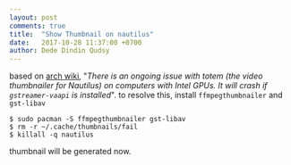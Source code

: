 ```yaml
---
layout: post
comments: true
title:  "Show Thumbnail on nautilus"
date:   2017-10-28 11:37:00 +0700
author: Dede Dindin Qudsy
---
```

based on [arch wiki](https://wiki.archlinux.org/index.php/GNOME/Files#Thumbnailing_not_working_for_video_files), "_There is an ongoing issue with totem (the video thumbnailer for Nautilus) on computers with Intel GPUs. It will crash if `gstreamer-vaapi` is installed_". to resolve this, install ``ffmpegthumbnailer`` and ``gst-libav``

```
$ sudo pacman -S ffmpegthumbnailer gst-libav
$ rm -r ~/.cache/thumbnails/fail
$ killall -q nautilus
```

thumbnail will be generated now.



